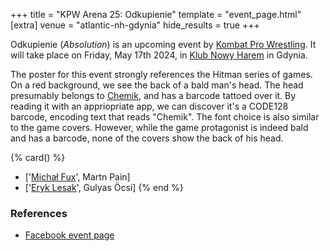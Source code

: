 +++
title = "KPW Arena 25: Odkupienie"
template = "event_page.html"
[extra]
venue = "atlantic-nh-gdynia"
hide_results = true
+++

Odkupienie (_Absolution_) is an upcoming event by [Kombat Pro Wrestling](@/o/kpw.md). It will take place on Friday, May 17th 2024, in [Klub Nowy Harem](@/v/atlantic-nh-gdynia.md) in Gdynia.

The poster for this event strongly references the Hitman series of games. On a red background, we see the back of a bald man's head. The head presumably belongs to [Chemik](@/w/chemik.md), and has a barcode tattoed over it. By reading it with an appriopriate app, we can discover it's a CODE128 barcode, encoding text that reads "Chemik". The font choice is also similar to the game covers. However, while the game protagonist is indeed bald and has a barcode, none of the covers show the back of his head.

{% card() %}
- ['[Michał Fux](@/w/michal-fux.md)', Martn Pain]
- ['[Eryk Lesak](@/w/eryk-lesak.md)', Gulyas Öcsi]
{% end %}

### References

* [Facebook event page](https://www.facebook.com/events/755462466329460)
